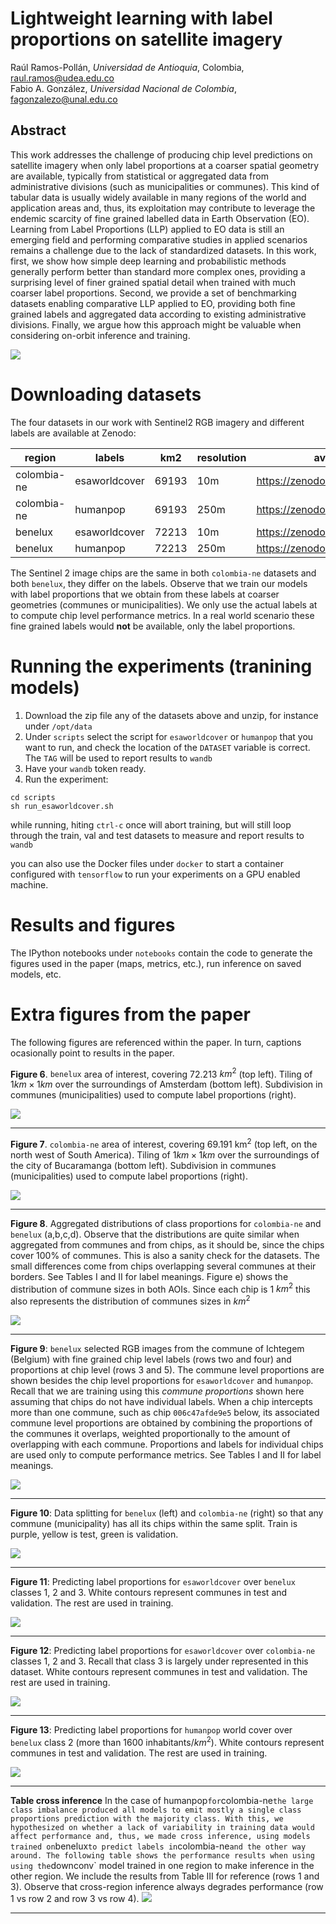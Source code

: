 # Lightweight learning with label proportions on satellite imagery

Raúl Ramos-Pollán, _Universidad de Antioquia_, Colombia, raul.ramos@udea.edu.co<br/>
Fabio A. González, _Universidad Nacional de Colombia_, fagonzalezo@unal.edu.co

## Abstract
This work addresses the challenge of producing chip level predictions on satellite imagery when only label proportions at a coarser spatial geometry are available, typically from statistical or aggregated data from administrative divisions (such as municipalities or communes). This kind of tabular data is usually widely available in many regions of the world and application areas and, thus, its exploitation may contribute to leverage the endemic scarcity of fine grained labelled data in Earth Observation (EO). Learning from Label Proportions (LLP) applied to EO data is still an emerging field and performing comparative studies in applied scenarios remains a challenge due to the lack of standardized datasets. In this work, first, we show how simple deep learning and probabilistic methods generally perform better than standard more complex ones, providing a surprising level of finer grained spatial detail when trained with much coarser label proportions. Second, we provide a set of benchmarking datasets enabling comparative LLP applied to EO, providing both fine grained labels and aggregated data according to existing administrative divisions. Finally, we argue how this approach might be valuable when considering on-orbit inference and training.

<img src='imgs/benelux-humanpop-class2-small.png'/>

# <a id="datasets"/> Downloading datasets
The four datasets  in our work with Sentinel2 RGB imagery and different labels are available at Zenodo:

|region |labels| km2| resolution | available at |
|---|---|---|---|---|
|colombia-ne| esaworldcover |69193| 10m| https://zenodo.org/record/7935303|
|colombia-ne |humanpop |69193 |250m |https://zenodo.org/record/7939365|
|benelux |esaworldcover |72213 |10m |https://zenodo.org/record/7935237|
|benelux |humanpop |72213 |250m |https://zenodo.org/record/7939348

The Sentinel 2 image chips are the same in both $\texttt{colombia-ne}$ datasets and both $\texttt{benelux}$, they differ on the labels. Observe that we train our models with label proportions that we obtain from these labels at coarser geometries (communes or municipalities). We only use the actual labels at to compute chip level performance metrics. In a real world scenario these fine grained labels would **not** be available, only the label proportions.

# Running the experiments (tranining models)

1. Download the zip file any of the datasets above and unzip, for instance under `/opt/data`
2. Under `scripts` select the script for `esaworldcover` or `humanpop` that you want to run, and check the location of the `DATASET` variable is correct. The `TAG` will be used to report results to `wandb`
3. Have your `wandb` token ready.
4. Run the experiment:

```
cd scripts
sh run_esaworldcover.sh
```

while running, hiting `ctrl-c` once will abort training, but will still loop through the train, val and test datasets to measure and report results to `wandb`

you can also use the Docker files under `docker` to start a container configured with `tensorflow` to run your experiments on a GPU enabled machine.

# Results and figures

The IPython notebooks under `notebooks` contain the code to generate the figures used in the paper (maps, metrics, etc.), run inference on saved models, etc.

# Extra figures from the paper

The following figures are referenced within the paper. In turn, captions ocasionally point to results in the paper.

<a id="fig6"/>**Figure 6**. $\texttt{benelux}$ area of interest, covering 72.213 $km^2$ (top left). Tiling of $1km \times 1km$ over the surroundings of Amsterdam (bottom left). Subdivision in communes (municipalities) used to compute label proportions (right).

<img src='imgs/figure_06.jpg'/>
<hr/>

<a id="fig7"/>**Figure 7**. $\texttt{colombia-ne}$ area of interest, covering 69.191 km$^2$ (top left, on the north west of South America). Tiling of $1km \times 1km$ over the surroundings of the city of Bucaramanga (bottom left). Subdivision in communes (municipalities) used to compute label proportions (right).

<img src='imgs/figure_07.jpg'/>
<hr/>

<a id="fig8"/>**Figure 8**. Aggregated distributions of class proportions for $\texttt{colombia-ne}$ and $\texttt{benelux}$ (a,b,c,d). Observe that the distributions are quite similar when aggregated from communes and from chips, as it should be, since the chips cover 100\% of communes. This is also a sanity check for the datasets. The small differences come from chips overlapping several communes at their borders. See Tables I and II for label meanings. Figure e) shows the distribution  of commune sizes in both AOIs. Since each chip is 1 $km^2$ this also represents the distribution of communes sizes in $km^2$

<img src='imgs/figure_08.jpg'/>
<hr/>

<a id="fig9"/>**Figure 9**: $\texttt{benelux}$ selected RGB images from the commune of Ichtegem (Belgium) with fine grained chip level labels (rows two and four) and proportions at chip level (rows 3 and 5). The commune level proportions are shown besides the chip level proportions for $\texttt{esaworldcover}$ and $\texttt{humanpop}$. Recall that we are training using this *commune proportions* shown here assuming that chips do not have individual labels. When a chip intercepts more than one commune, such as chip $\texttt{006c47afde9e5}$ below, its associated commune level proportions are obtained by combining the proportions of the communes it overlaps, weighted proportionally to the amount of overlapping with each commune. Proportions and labels for individual chips are used only to compute performance metrics. See Tables I and II for label meanings.

<img src='imgs/figure_09.jpg'/>
<hr/>


<a id="fig10"/>**Figure 10**: Data splitting for `benelux` (left) and `colombia-ne` (right) so that any commune (municipality) has all its chips within the same split. Train is purple, yellow is test, green is validation.

<img src='imgs/figure_10.jpg'/>
<hr/>

<a id="fig11"/>**Figure 11**: Predicting label proportions for `esaworldcover` over `benelux` classes 1, 2 and 3. White contours represent communes in test and validation. The rest are used in training.

<img src='imgs/figure_11.jpg'/>
<hr/>

<a id="fig12"/>**Figure 12**: Predicting label proportions for `esaworldcover` over `colombia-ne` classes 1, 2 and 3. Recall that class 3 is largely under represented in this dataset. White contours represent communes in test and validation. The rest are used in training.

<img src='imgs/figure_12.jpg'/>
<hr/>

<a id="fig13"/>**Figure 13**: Predicting label proportions for `humanpop` world cover over `benelux` class 2 (more than 1600 inhabitants/$km^2$). White contours represent communes in test and validation. The rest are used in training.

<img src='imgs/figure_13.jpg'/>
<hr/>

<a id="table-cross-inference"/>**Table cross inference**
In the case of  humanpop` for `colombia-ne` the large class imbalance produced all models to emit mostly a single class proportions prediction with the majority class. With this, we hypothesized on whether a lack of variability in training data would affect performance and, thus, we made cross inference, using models trained on `benelux` to predict labels in `colombia-ne` and the other way around. The following table shows the performance results when using using the `downconv` model trained in one region to make inference in the other region. We include the results from Table III for reference (rows 1 and 3).  Observe that cross-region inference always degrades performance (row 1 vs row 2 and row 3 vs row 4).
<img src='imgs/table-cross-inference.png'/>
<hr/>



